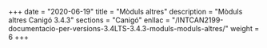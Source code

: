 +++
date        = "2020-06-19"
title       = "Mòduls altres"
description = "Mòduls altres Canigó 3.4.3"
sections    = "Canigó"
enllac		= "/INTCAN2199-documentacio-per-versions-3.4LTS-3.4.3-moduls-moduls-altres/"
weight		= 6
+++
